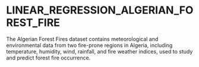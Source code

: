 # LINEAR_REGRESSION_ALGERIAN_FOREST_FIRE
The Algerian Forest Fires dataset contains meteorological and environmental data from two fire-prone regions in Algeria, including temperature, humidity, wind, rainfall, and fire weather indices, used to study and predict forest fire occurrence.
